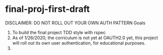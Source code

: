 # final-proj-first-draft
DISCLAIMER: DO NOT ROLL OUT YOUR OWN AUTH PATTERN
Goals
1) To build the final project TDD style with rspec
2) As of 1/26/2020, the corriculum is not yet at OAUTH2.0 yet, this project will roll out its own user authentication, for educational purposes. 
3) 
